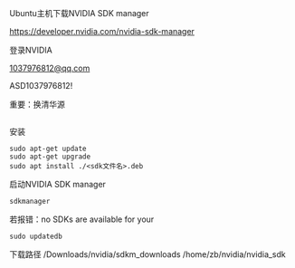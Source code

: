 
Ubuntu主机下载NVIDIA SDK manager

https://developer.nvidia.com/nvidia-sdk-manager

登录NVIDIA

1037976812@qq.com

ASD1037976812!

重要：换清华源
```

```

安装
```
sudo apt-get update
sudo apt-get upgrade
sudo apt install ./<sdk文件名>.deb
```



启动NVIDIA SDK manager
```
sdkmanager
```

若报错：no SDKs are available for your
```
sudo updatedb
```

下载路径
/Downloads/nvidia/sdkm_downloads
/home/zb/nvidia/nvidia_sdk